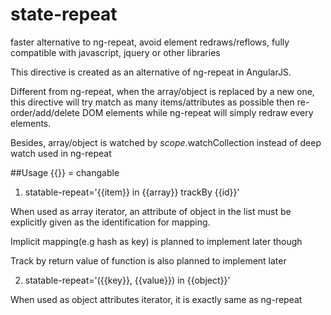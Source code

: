 # state-repeat
faster alternative to ng-repeat, avoid element redraws/reflows, fully compatible with javascript, jquery or other libraries

This directive is created as an alternative of ng-repeat in AngularJS.

Different from ng-repeat, when the array/object is replaced by a new one, this directive will try match as many items/attributes as possible then re-order/add/delete DOM elements while ng-repeat will simply redraw every elements.

Besides, array/object is watched by $scope.$watchCollection instead of deep watch used in ng-repeat

##Usage
{{}} = changable

1. statable-repeat='{{item}} in {{array}} trackBy {{id}}'

  When used as array iterator, an attribute of object in the list must be explicitly given as the identification for mapping.

  Implicit mapping(e.g hash as key) is planned to implement later though

  Track by return value of function is also planned to implement later
  
2. statable-repeat='({{key}}, {{value}}) in {{object}}'

  When used as object attributes iterator, it is exactly same as ng-repeat